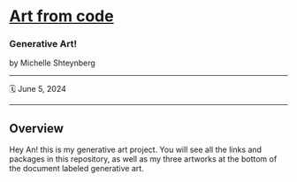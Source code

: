[Art from code](https://art-from-code.netlify.app/)
================

### Generative Art!

by Michelle Shteynberg

-----

:spiral_calendar: June 5, 2024  

-----

## Overview

Hey An! this is my generative art project. You will see all the links and packages in this repository, as well as my three artworks at the bottom of the document labeled generative art.
